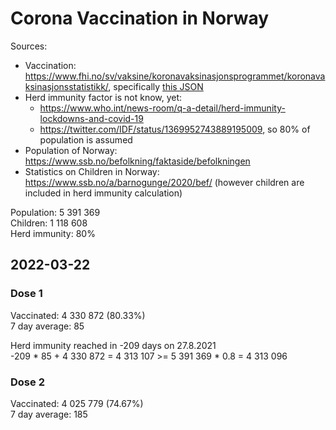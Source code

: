 # Corona Vaccination in Norway

Sources:

- Vaccination: <https://www.fhi.no/sv/vaksine/koronavaksinasjonsprogrammet/koronavaksinasjonsstatistikk/>, specifically [this JSON](https://www.fhi.no/api/chartdata/api/99119)
- Herd immunity factor is not know, yet:
  - <https://www.who.int/news-room/q-a-detail/herd-immunity-lockdowns-and-covid-19>
  - <https://twitter.com/IDF/status/1369952743889195009>, so 80% of population is assumed
- Population of Norway: <https://www.ssb.no/befolkning/faktaside/befolkningen>
- Statistics on Children in Norway: https://www.ssb.no/a/barnogunge/2020/bef/ (however children are included in herd immunity calculation)

Population: 5 391 369  
Children: 1 118 608  
Herd immunity: 80%  

## 2022-03-22

### Dose 1

Vaccinated: 4 330 872 (80.33%)  
7 day average: 85

Herd immunity reached in -209 days on 27.8.2021  
-209 * 85 + 4 330 872 = 4 313 107 >= 5 391 369 * 0.8 = 4 313 096

### Dose 2

Vaccinated: 4 025 779 (74.67%)  
7 day average: 185

